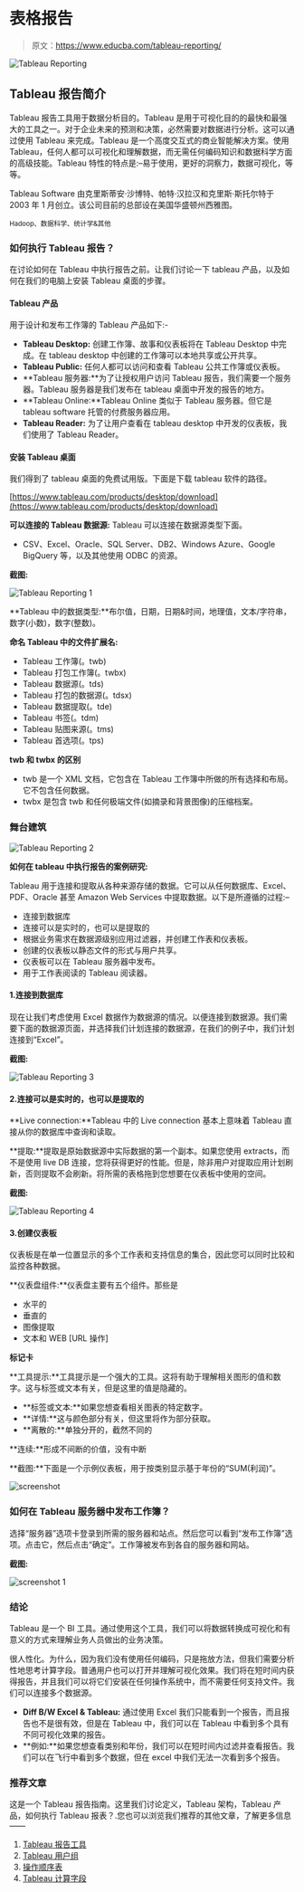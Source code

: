 # 表格报告

> 原文：<https://www.educba.com/tableau-reporting/>

![Tableau Reporting](img/58f7a5f99846bbb5af690b90bf92fdd5.png)



## Tableau 报告简介

Tableau 报告工具用于数据分析目的。Tableau 是用于可视化目的的最快和最强大的工具之一。对于企业未来的预测和决策，必然需要对数据进行分析。这可以通过使用 Tableau 来完成。Tableau 是一个高度交互式的商业智能解决方案。使用 Tableau，任何人都可以可视化和理解数据，而无需任何编码知识和数据科学方面的高级技能。Tableau 特性的特点是:–易于使用，更好的洞察力，数据可视化，等等。

Tableau Software 由克里斯蒂安·沙博特、帕特·汉拉汉和克里斯·斯托尔特于 2003 年 1 月创立。该公司目前的总部设在美国华盛顿州西雅图。

<small>Hadoop、数据科学、统计学&其他</small>

### 如何执行 Tableau 报告？

在讨论如何在 Tableau 中执行报告之前。让我们讨论一下 tableau 产品，以及如何在我们的电脑上安装 Tableau 桌面的步骤。

#### Tableau 产品

用于设计和发布工作簿的 Tableau 产品如下:-

*   **Tableau Desktop:** 创建工作簿、故事和仪表板将在 Tableau Desktop 中完成。在 tableau desktop 中创建的工作簿可以本地共享或公开共享。
*   **Tableau Public:** 任何人都可以访问和查看 Tableau 公共工作簿或仪表板。
*   **Tableau 服务器:**为了让授权用户访问 Tableau 报告，我们需要一个服务器。Tableau 服务器是我们发布在 tableau 桌面中开发的报告的地方。
*   **Tableau Online:**Tableau Online 类似于 Tableau 服务器。但它是 tableau software 托管的付费服务器应用。
*   **Tableau Reader:** 为了让用户查看在 tableau desktop 中开发的仪表板，我们使用了 Tableau Reader。

#### 安装 Tableau 桌面

我们得到了 tableau 桌面的免费试用版。下面是下载 tableau 软件的路径。

[https://www.tableau.com/products/desktop/download](https://www.tableau.com/products/desktop/download)

**可以连接的 Tableau 数据源:** Tableau 可以连接在数据源类型下面。

*   CSV、Excel、Oracle、SQL Server、DB2、Windows Azure、Google BigQuery 等，以及其他使用 ODBC 的资源。

**截图:**

![Tableau Reporting 1](img/c8734119b84ed822d6d0b78d493f82b5.png)



**Tableau 中的数据类型:**布尔值，日期，日期&时间，地理值，文本/字符串，数字(小数)，数字(整数)。

**命名 Tableau 中的文件扩展名:**

*   Tableau 工作簿(。twb)
*   Tableau 打包工作簿(。twbx)
*   Tableau 数据源(。tds)
*   Tableau 打包的数据源(。tdsx)
*   Tableau 数据提取(。tde)
*   Tableau 书签(。tdm)
*   Tableau 贴图来源(。tms)
*   Tableau 首选项(。tps)

**twb 和 twbx 的区别**

*   twb 是一个 XML 文档，它包含在 Tableau 工作簿中所做的所有选择和布局。它不包含任何数据。
*   twbx 是包含 twb 和任何极端文件(如摘录和背景图像)的压缩档案。

### 舞台建筑

![Tableau Reporting 2](img/f63beffe9c6e9cb10ff3c36f5a1fe212.png)



**如何在 tableau 中执行报告的案例研究:**

Tableau 用于连接和提取从各种来源存储的数据。它可以从任何数据库、Excel、PDF、Oracle 甚至 Amazon Web Services 中提取数据。以下是所遵循的过程:–

*   连接到数据库
*   连接可以是实时的，也可以是提取的
*   根据业务需求在数据源级别应用过滤器，并创建工作表和仪表板。
*   创建的仪表板以静态文件的形式与用户共享。
*   仪表板可以在 Tableau 服务器中发布。
*   用于工作表阅读的 Tableau 阅读器。

#### 1.连接到数据库

现在让我们考虑使用 Excel 数据作为数据源的情况。以便连接到数据源。我们需要下面的数据源页面，并选择我们计划连接的数据源，在我们的例子中，我们计划连接到“Excel”。

**截图:**

![Tableau Reporting 3](img/a8ff17b136df9f2dca6c262d46628a7e.png)



#### 2.连接可以是实时的，也可以是提取的

**Live connection:**Tableau 中的 Live connection 基本上意味着 Tableau 直接从你的数据库中查询和读取。

**提取:**提取是原始数据源中实际数据的第一个副本。如果您使用 extracts，而不是使用 live DB 连接，您将获得更好的性能。但是，除非用户对提取应用计划刷新，否则提取不会刷新。将所需的表格拖到您想要在仪表板中使用的空间。

**截图:**

![Tableau Reporting 4](img/055db945bccbdb2b54a09ed1f259693c.png)



#### 3.创建仪表板

仪表板是在单一位置显示的多个工作表和支持信息的集合，因此您可以同时比较和监控各种数据。

**仪表盘组件:**仪表盘主要有五个组件。那些是

*   水平的
*   垂直的
*   图像提取
*   文本和 WEB [URL 操作]

**标记卡**

**工具提示:**工具提示是一个强大的工具。这将有助于理解相关图形的值和数字。这与标签或文本有关，但是这里的值是隐藏的。

*   **标签或文本:**如果您想查看相关图表的特定数字。
*   **详情:**这与颜色部分有关，但这里将作为部分获取。
*   **离散的:**单独分开的，截然不同的

**连续:**形成不间断的价值，没有中断

**截图:**下面是一个示例仪表板，用于按类别显示基于年份的“SUM(利润)”。

![screenshot](img/6abd007930e8c46752f41ebfe968c1e7.png)



### 如何在 Tableau 服务器中发布工作簿？

选择“服务器”选项卡登录到所需的服务器和站点。然后您可以看到“发布工作簿”选项。点击它，然后点击“确定”。工作簿被发布到各自的服务器和网站。

**截图:**

![screenshot 1](img/ad9c2ea57d9e0685180cbbb29c55ba3e.png)



### 结论

Tableau 是一个 BI 工具。通过使用这个工具，我们可以将数据转换成可视化和有意义的方式来理解业务人员做出的业务决策。

很人性化。为什么，因为我们没有使用任何编码，只是拖放方法，但我们需要分析性地思考计算字段。普通用户也可以打开并理解可视化效果。我们将在短时间内获得报告，并且我们可以将它们安装在任何操作系统中，而不需要任何支持文件。我们可以连接多个数据源。

*   **Diff B/W Excel & Tableau:** 通过使用 Excel 我们只能看到一个报告，而且报告也不是很有效，但是在 Tableau 中，我们可以在 Tableau 中看到多个具有不同可视化效果的报告。
*   **例如:**如果您想查看类别和年份，我们可以在短时间内过滤并查看报告。我们可以在飞行中看到多个数据，但在 excel 中我们无法一次看到多个报告。

### 推荐文章

这是一个 Tableau 报告指南。这里我们讨论定义，Tableau 架构，Tableau 产品，如何执行 Tableau 报表？.您也可以浏览我们推荐的其他文章，了解更多信息——

1.  [Tableau 报告工具](https://www.educba.com/tableau-reporting-tool/)
2.  [Tableau 用户组](https://www.educba.com/tableau-user-group/)
3.  [操作顺序表](https://www.educba.com/tableau-order-of-operations/)
4.  [Tableau 计算字段](https://www.educba.com/tableau-calculated-field/)





